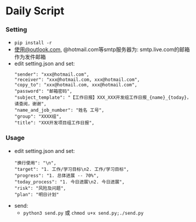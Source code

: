 # Daily Script

### Setting
- `pip install -r `
- 使用@outlook.com, @hotmail.com等smtp服务器为: smtp.live.com的邮箱作为发件邮箱
- edit setting.json and set:
    ```
    "sender": "xxx@hotmail.com",
    "receiver": "xxx@hotmail.com, xxx@hotmail.com",
    "copy_to": "xxx@hotmail.com, xxx@hotmail.com",
    "password": "邮箱密码",
    "subject_template": "【工作日报】XXX_XXX开发组工作日报_{name}_{today}，请查阅，谢谢",
    "name_and_job_number": "姓名 工号",
    "group": "XXXX组",
    "title": "XXX开发项目组工作日报",
    ```
### Usage
- edit setting.json and set:
    ```
    "换行使用": "\n",
    "target": "1. 工作/学习目标\n2. 工作/学习目标",
    "progress": "1. 总体进展 -- 70%",
    "today_process": "1. 今日进展\n2. 今日进展",
    "risk": "风险及问题",
    "plan": "明日计划"
    ```
- send:
    - `python3 send.py` 或 `chmod u+x send.py;./send.py`
    